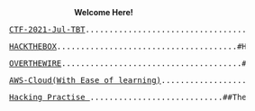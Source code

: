 <html>
  <body>
   <center> <b>Welcome Here! </b> </center>
   <pre>          <a href="https://theblackthreat.github.io/CTF/AT-CTF-2021-TBT">CTF-2021-Jul-TBT</a>......................................#CTF #Theblackthreat #CTF2021</pre>  
      <pre>          <a href="https://app.hackthebox.eu/profile/256893">HACKTHEBOX</a>......................................#Hackthebox #Theblackthreat #Machine #root</pre> 
    <pre>          <a href="https://theblackthreat.github.io/CTF/Overthewire_bandit">OVERTHEWIRE</a>......................................#overthewire #Theblackthreat #ssh #root</pre> 
    <pre>          <a href="https://github.com/theblackthreat/AWS-console">AWS-Cloud(With Ease of learning)</a>...................# #Theblackthreat #aws #cloud #app</pre>
    <pre>          <a href="https://theblackthreat-vuldev.herokuapp.com/login.php">Hacking Practise </a>............................##Theblackthreat #Vulnerable #Hacking #training</pre>
  </body>
</html>














